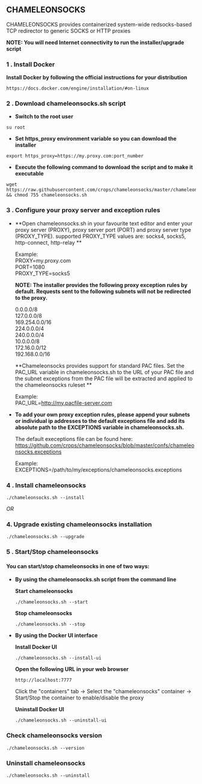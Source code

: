 ## CHAMELEONSOCKS

CHAMELEONSOCKS provides containerized system-wide redsocks-based TCP redirector to generic SOCKS or HTTP proxies

**NOTE: You will need Internet connectivity to run the installer/upgrade script**

###  1 . Install Docker

**Install Docker by following the official instructions for your distribution**

```
https://docs.docker.com/engine/installation/#on-linux
```

###  2 . Download chameleonsocks.sh script

* **Switch to the root user**

```
su root
```

* **Set https_proxy environment variable so you can download the installer**

```
export https_proxy=https://my.proxy.com:port_number
```


* **Execute the following command to download the script and to make it executable**

```
wget https://raw.githubusercontent.com/crops/chameleonsocks/master/chameleonsocks.sh && chmod 755 chameleonsocks.sh
```

###  3 . Configure your proxy server and exception rules

* **Open chameleonsocks.sh in your favourite text editor and enter your proxy server (PROXY), proxy server port (PORT) and proxy server type (PROXY_TYPE). supported PROXY_TYPE values are: socks4, socks5, http-connect, http-relay **

  Example:<br>
  PROXY=my.proxy.com<br>
  PORT=1080<br>
  PROXY_TYPE=socks5

  **NOTE: The installer provides the following proxy exception rules by default. Requests sent to the following subnets will not
  be redirected to the proxy.**

  0.0.0.0/8<br>
  127.0.0.0/8<br>
  169.254.0.0/16<br>
  224.0.0.0/4<br>
  240.0.0.0/4<br>
  10.0.0.0/8<br>
  172.16.0.0/12<br>
  192.168.0.0/16<br>

  **Chameleonsocks provides support for standard PAC files. Set the PAC_URL variable in chameleonsocks.sh to the URL of your PAC file and the subnet exceptions from the PAC file will be extracted and applied to the chameleonsocks ruleset **

  Example:<br>
  PAC_URL=http://my.pacfile-server.com<br>

* **To add your own proxy exception rules, please append your subnets or individual ip addresses to the default exceptions file
and add its absolute path to the EXCEPTIONS variable in chameleonsocks.sh.**

  The default execeptions file can be found here:
  https://github.com/crops/chameleonsocks/blob/master/confs/chameleonsocks.exceptions

  Example:<br>
  EXCEPTIONS=/path/to/my/exceptions/chameleonsocks.exceptions

###  4 . Install chameleonsocks
```
./chameleonsocks.sh --install
```

*OR*

###  4. Upgrade existing chameleonsocks installation  ##

```
./chameleonsocks.sh --upgrade
```

### 5 . **Start/Stop chameleonsocks**

#### **You can start/stop chameleonsocks in one of two ways:**

* **By using the chameleonsocks.sh script from the command line**

  **Start chameleonsocks**
  ```
  ./chameleonsocks.sh --start
  ```

  **Stop chameleonsocks**
  ```
  ./chameleonsocks.sh --stop
  ```

* **By using the Docker UI interface**

  **Install Docker UI**
  ```
  ./chameleonsocks.sh --install-ui
  ```

  **Open the following URL in your web browser**

  ```
  http://localhost:7777
  ```

  Click the "containers" tab -> Select the "chameleonsocks" container -> Start/Stop the container to enable/disable the proxy

  **Uninstall Docker UI**

  ```
  ./chameleonsocks.sh --uninstall-ui
  ```

### **Check chameleonsocks version**

```
./chameleonsocks.sh --version
```

### **Uninstall chameleonsocks**
```
./chameleonsocks.sh --uninstall
```
